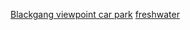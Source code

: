 [Blackgang viewpoint car park](https://w3w.co/hobble.sampled.skimmers)
[freshwater](https://w3w.co/moped.rebounded.powering)
